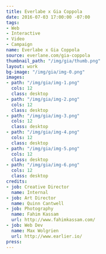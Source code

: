```yaml
---
title: Everlabe x Gia Coppola
date: 2016-07-03 17:00:00 -07:00
tags:
- Web
- Interactive
- Video
- Campaign
name: Everlabe x Gia Coppola
source: everlane.com/gia-coppola
thumbnail_path: "/img/gia/thumb.png"
layout: work
bg-image: "/img/gia/img-0.png"
images:
- path: "/img/gia/img-1.png"
  cols: 12
  class: desktop
- path: "/img/gia/img-2.png"
  cols: 12
  class: desktop
- path: "/img/gia/img-3.png"
  cols: 12
  class: desktop
- path: "/img/gia/img-4.png"
  cols: 12
  class: desktop
- path: "/img/gia/img-5.png"
  cols: 12
  class: desktop
- path: "/img/gia/img-6.png"
  cols: 12
  class: desktop
credits:
- job: Creative Director
  name: Internal
- job: Art Director
  name: Quinn Cantwell
- job: Photography
  name: Fahim Kassam
  url: http://www.fahimkassam.com/
- job: Web Dev
  name: Max Wolgrien
  url: http://www.earlier.io/
press: 
---
```


